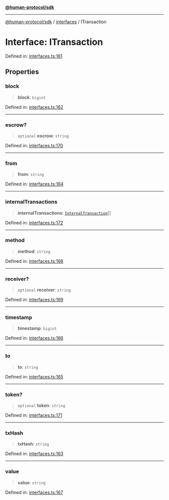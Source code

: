 [**@human-protocol/sdk**](../../README.md)

***

[@human-protocol/sdk](../../modules.md) / [interfaces](../README.md) / ITransaction

# Interface: ITransaction

Defined in: [interfaces.ts:161](https://github.com/humanprotocol/human-protocol/blob/d67d122403122f60659ce3c7e533ed3853fb3730/packages/sdk/typescript/human-protocol-sdk/src/interfaces.ts#L161)

## Properties

### block

> **block**: `bigint`

Defined in: [interfaces.ts:162](https://github.com/humanprotocol/human-protocol/blob/d67d122403122f60659ce3c7e533ed3853fb3730/packages/sdk/typescript/human-protocol-sdk/src/interfaces.ts#L162)

***

### escrow?

> `optional` **escrow**: `string`

Defined in: [interfaces.ts:170](https://github.com/humanprotocol/human-protocol/blob/d67d122403122f60659ce3c7e533ed3853fb3730/packages/sdk/typescript/human-protocol-sdk/src/interfaces.ts#L170)

***

### from

> **from**: `string`

Defined in: [interfaces.ts:164](https://github.com/humanprotocol/human-protocol/blob/d67d122403122f60659ce3c7e533ed3853fb3730/packages/sdk/typescript/human-protocol-sdk/src/interfaces.ts#L164)

***

### internalTransactions

> **internalTransactions**: [`InternalTransaction`](InternalTransaction.md)[]

Defined in: [interfaces.ts:172](https://github.com/humanprotocol/human-protocol/blob/d67d122403122f60659ce3c7e533ed3853fb3730/packages/sdk/typescript/human-protocol-sdk/src/interfaces.ts#L172)

***

### method

> **method**: `string`

Defined in: [interfaces.ts:168](https://github.com/humanprotocol/human-protocol/blob/d67d122403122f60659ce3c7e533ed3853fb3730/packages/sdk/typescript/human-protocol-sdk/src/interfaces.ts#L168)

***

### receiver?

> `optional` **receiver**: `string`

Defined in: [interfaces.ts:169](https://github.com/humanprotocol/human-protocol/blob/d67d122403122f60659ce3c7e533ed3853fb3730/packages/sdk/typescript/human-protocol-sdk/src/interfaces.ts#L169)

***

### timestamp

> **timestamp**: `bigint`

Defined in: [interfaces.ts:166](https://github.com/humanprotocol/human-protocol/blob/d67d122403122f60659ce3c7e533ed3853fb3730/packages/sdk/typescript/human-protocol-sdk/src/interfaces.ts#L166)

***

### to

> **to**: `string`

Defined in: [interfaces.ts:165](https://github.com/humanprotocol/human-protocol/blob/d67d122403122f60659ce3c7e533ed3853fb3730/packages/sdk/typescript/human-protocol-sdk/src/interfaces.ts#L165)

***

### token?

> `optional` **token**: `string`

Defined in: [interfaces.ts:171](https://github.com/humanprotocol/human-protocol/blob/d67d122403122f60659ce3c7e533ed3853fb3730/packages/sdk/typescript/human-protocol-sdk/src/interfaces.ts#L171)

***

### txHash

> **txHash**: `string`

Defined in: [interfaces.ts:163](https://github.com/humanprotocol/human-protocol/blob/d67d122403122f60659ce3c7e533ed3853fb3730/packages/sdk/typescript/human-protocol-sdk/src/interfaces.ts#L163)

***

### value

> **value**: `string`

Defined in: [interfaces.ts:167](https://github.com/humanprotocol/human-protocol/blob/d67d122403122f60659ce3c7e533ed3853fb3730/packages/sdk/typescript/human-protocol-sdk/src/interfaces.ts#L167)
